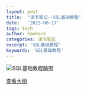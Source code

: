 ```yaml
---
layout: post
title:  "读书笔记--SQL基础教程"
date:   '2015-08-17'
tags: tech
author: hoohack
categories: 读书笔记
excerpt: 'SQL基础教程'
keywords: 'SQL基础教程'
---
```


![SQL基础教程脑图](https://www.hoohack.me/assets/images/sql_basic_course.png)

[查看大图](https://www.hoohack.me/assets/images/sql_basic_course.png)
